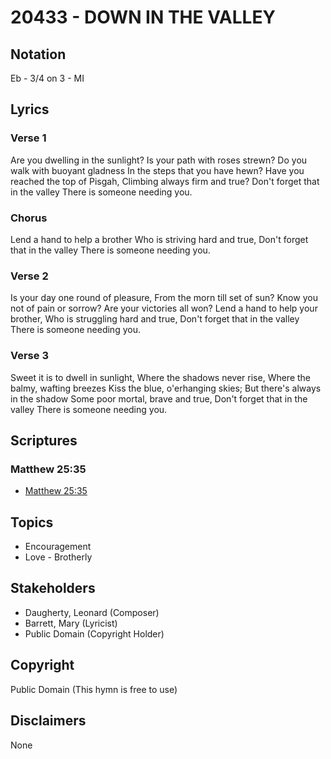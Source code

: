 # 20433 - DOWN IN THE VALLEY

## Notation

Eb - 3/4 on 3 - MI

## Lyrics

### Verse 1

Are you dwelling in the sunlight? Is your path with roses strewn? Do you walk with buoyant gladness In the steps that you have hewn? Have you reached the top of Pisgah, Climbing always firm and true? Don't forget that in the valley There is someone needing you.

### Chorus

Lend a hand to help a brother Who is striving hard and true, Don't forget that in the valley There is someone needing  you.

### Verse 2

Is your day one round of pleasure, From the morn till set of sun? Know you not of pain or sorrow? Are your victories all won? Lend a hand to help your brother, Who is struggling hard and true, Don't forget that in the valley There is someone needing you.

### Verse 3

Sweet it is to dwell in sunlight, Where the shadows never rise, Where the balmy, wafting breezes Kiss the blue, o'erhanging skies; But there's always in the shadow Some poor mortal, brave and true, Don't forget that in the valley There is someone needing you.


## Scriptures

### Matthew 25:35

- [Matthew 25:35](https://www.biblegateway.com/passage/?search=Matthew%2025%3A35)


## Topics

- Encouragement
- Love - Brotherly

## Stakeholders

- Daugherty, Leonard (Composer)
- Barrett, Mary (Lyricist)
- Public Domain (Copyright Holder)

## Copyright

Public Domain
(This hymn is free to use)

## Disclaimers

None

